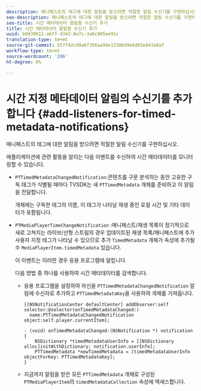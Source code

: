 ```yaml
---
description: 매니페스트의 태그에 대한 알림을 받으려면 적절한 알림 수신기를 구현하십시오.
seo-description: 매니페스트의 태그에 대한 알림을 받으려면 적절한 알림 수신기를 구현하십시오.
seo-title: 시간 메타데이터 알림용 수신기 추가
title: 시간 메타데이터 알림용 수신기 추가
uuid: b6939011-a6ff-4342-8e7c-3a0c805ee91c
translation-type: tm+mt
source-git-commit: 557f42cd9a6f356aa99e13386d9e8d65e043a6af
workflow-type: tm+mt
source-wordcount: '206'
ht-degree: 0%

---
```



# 시간 지정 메타데이터 알림의 수신기를 추가합니다 {#add-listeners-for-timed-metadata-notifications}

매니페스트의 태그에 대한 알림을 받으려면 적절한 알림 수신기를 구현하십시오.

애플리케이션에 관련 활동을 알리는 다음 이벤트를 수신하여 시간 메타데이터를 모니터링할 수 있습니다.

* `PTTimedMetadataChangedNotification`:콘텐츠를 구문 분석하는 동안 고유한 구독 태그가 식별될 때마다 TVSDK는 새  `PTTimedMetadata` 개체를 준비하고 이 알림을 전달합니다.

   개체에는 구독한 태그의 이름, 이 태그가 나타날 재생 중인 로컬 시간 및 기타 데이터가 포함됩니다.

* `PTMediaPlayerTimeChangeNotification` :매니페스트/재생 목록이 정기적으로 새로 고쳐지는 라이브/선형 스트림의 경우 업데이트된 재생 목록/매니페스트에 추가 사용자 지정 태그가 나타날 수 있으므로 추가  `TimedMetadata` 개체가 속성에 추가될 수  `MediaPlayerItem.timedMetadata` 있습니다.

   이 이벤트는 이러한 경우 응용 프로그램에 알립니다.

   다음 방법 중 하나를 사용하여 시간 메타데이터를 검색합니다.

   * 응용 프로그램을 설정하여 자신을 `PTTimedMetadataChangedNotification` 알림에 수신자로 추가하고 `PTTimedMetadataKey`을 사용하여 개체를 가져옵니다.

      ```
      [[NSNotificationCenter defaultCenter] addObserver:self selector:@selector(onTimedMetadataChanged:)  
        name:PTTimedMetadataChangedNotification object:self.player.currentItem]; 
      
      - (void) onTimedMetadataChanged:(NSNotification *) notification { 
          NSDictionary *timedMetadataUserInfo = [[NSDictionary alloc]initWithDictionary: notification.userInfo]; 
          PTTimedMetadata *newTimedMetadata = [timedMetadataUserInfo objectForKey: PTTimedMetadataKey]; 
      }
      ```

   * 지금까지 알림을 받은 모든 `PTTimedMetadata` 개체로 구성된 `PTMediaPlayerItem`의 `timedMetadataCollection` 속성에 액세스합니다.